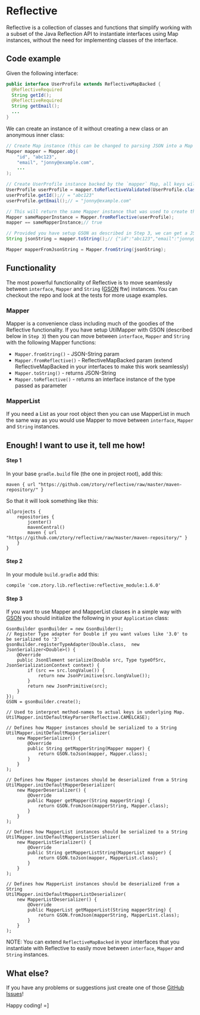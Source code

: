 # Reflective

Reflective is a collection of classes and functions that simplify working with a subset of the Java Reflection API to instantiate interfaces using Map instances, without the need for implementing classes of the interface.

## Code example

Given the following interface:
```java
public interface UserProfile extends ReflectiveMapBacked {
  @ReflectiveRequired
  String getId();
  @ReflectiveRequired
  String getEmail();
  ...
}
```

We can create an instance of it without creating a new class or an anonymous inner class:
```java
// Create Map instance (this can be changed to parsing JSON into a Map instance using GSON for example)
Mapper mapper = Mapper.obj(
    "id", "abc123",
    "email", "jonny@example.com",
    ...
);

// Create UserProfile instance backed by the `mapper` Map, all keys will be get/set by the methods in UserProfile
UserProfile userProfile = mapper.toReflectiveValidated(UserProfile.class);
userProfile.getId();// = "abc123"
userProfile.getEmail();// = "jonny@example.com"

// This will return the same Mapper instance that was used to create the UserProfile instance
Mapper sameMapperInstance = Mapper.fromReflective(userProfile);
mapper == sameMapperInstance;// true

// Provided you have setup GSON as described in Step 3, we can get a JSON-String from toString()
String jsonString = mapper.toString();// {"id":"abc123","email":"jonny@example.com", ...

Mapper mapperFromJsonString = Mapper.fromString(jsonString);
```

## Functionality

The most powerful functionality of Reflective is to move seamlessly between `interface`, `Mapper` and `String` ([GSON](https://github.com/google/gson) ftw) instances.
You can checkout the repo and look at the tests for more usage examples.

### Mapper
Mapper is a convenience class including much of the goodies of the Reflective functionality.
If you have setup UtilMapper with GSON (described below in `Step 3`) then you can move between `interface`, `Mapper` and `String` with the following Mapper functions:
- `Mapper.fromString()` - JSON-String param
- `Mapper.fromReflective()` - ReflectiveMapBacked param (extend ReflectiveMapBacked in your interfaces to make this work seamlessly)
- `Mapper.toString()` - returns JSON-String
- `Mapper.toReflective()` - returns an interface instance of the type passed as parameter

### MapperList
If you need a List as your root object then you can use MapperList in much the same way as you would use Mapper to move between `interface`, `Mapper` and `String` instances.

## Enough! I want to use it, tell me how!

#### Step 1
In your base `gradle.build` file (the one in project root), add this:
```
maven { url "https://github.com/ztory/reflective/raw/master/maven-repository/" }
```
So that it will look something like this:
```
allprojects {
    repositories {
        jcenter()
        mavenCentral()
        maven { url "https://github.com/ztory/reflective/raw/master/maven-repository/" }
    }
}
```

#### Step 2
In your module `build.gradle` add this:
```
compile 'com.ztory.lib.reflective:reflective_module:1.6.0'
```

#### Step 3
If you want to use Mapper and MapperList classes in a simple way with [GSON](https://github.com/google/gson) you should initialize the following in your `Application` class:
```
GsonBuilder gsonBuilder = new GsonBuilder();
// Register Type adapter for Double if you want values like '3.0' to be serialized to '3'
gsonBuilder.registerTypeAdapter(Double.class,  new JsonSerializer<Double>() {
    @Override
    public JsonElement serialize(Double src, Type typeOfSrc, JsonSerializationContext context) {
        if (src == src.longValue()) {
            return new JsonPrimitive(src.longValue());
        }
        return new JsonPrimitive(src);
    }
});
GSON = gsonBuilder.create();

// Used to interpret method-names to actual keys in underlying Map.
UtilMapper.initDefaultKeyParser(Reflective.CAMELCASE);

// Defines how Mapper instances should be serialized to a String
UtilMapper.initDefaultMapperSerializer(
    new MapperSerializer() {
        @Override
        public String getMapperString(Mapper mapper) {
            return GSON.toJson(mapper, Mapper.class);
        }
    }
);

// Defines how Mapper instances should be deserialized from a String
UtilMapper.initDefaultMapperDeserializer(
    new MapperDeserializer() {
        @Override
        public Mapper getMapper(String mapperString) {
            return GSON.fromJson(mapperString, Mapper.class);
        }
    }
);

// Defines how MapperList instances should be serialized to a String
UtilMapper.initDefaultMapperListSerializer(
    new MapperListSerializer() {
        @Override
        public String getMapperListString(MapperList mapper) {
            return GSON.toJson(mapper, MapperList.class);
        }
    }
);

// Defines how MapperList instances should be deserialized from a String
UtilMapper.initDefaultMapperListDeserializer(
    new MapperListDeserializer() {
        @Override
        public MapperList getMapperList(String mapperString) {
            return GSON.fromJson(mapperString, MapperList.class);
        }
    }
);
```
NOTE: You can extend `ReflectiveMapBacked` in your interfaces that you instantiate with Reflective to easily move between `interface`, `Mapper` and `String` instances.

## What else?

If you have any problems or suggestions just create one of those [GitHub Issues](https://github.com/ztory/reflective/issues)!

Happy coding! =]
